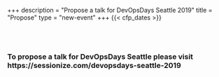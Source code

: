 +++
description = "Propose a talk for DevOpsDays Seattle 2019"
title = "Propose"
type = "new-event"
+++
{{< cfp_dates >}}

<br><br>
<h3>To propose a talk for DevOpsDays Seattle please visit https://sessionize.com/devopsdays-seattle-2019</h3>